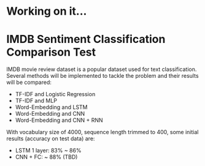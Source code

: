# Working on it...
# IMDB Sentiment Classification Comparison Test

IMDB movie review dataset is a popular dataset used for text classification. Several methods will be implemented to tackle the problem and their results will be compared:
- TF-IDF and Logistic Regression
- TF-IDF and MLP
- Word-Embedding and LSTM
- Word-Embedding and CNN
- Word-Embedding and CNN + RNN

With vocabulary size of 4000, sequence length trimmed to 400, some initial results (accuracy on test data) are:
- LSTM 1 layer: 83% ~ 86%
- CNN + FC: ~ 88%
(TBD)

